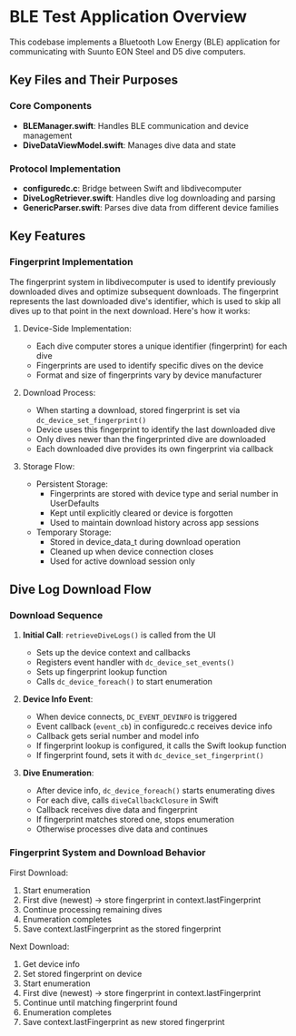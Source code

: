 # BLE Test Application Overview

This codebase implements a Bluetooth Low Energy (BLE) application for communicating with Suunto EON Steel and D5 dive computers.

## Key Files and Their Purposes

### Core Components
- **BLEManager.swift**: Handles BLE communication and device management
- **DiveDataViewModel.swift**: Manages dive data and state

### Protocol Implementation
- **configuredc.c**: Bridge between Swift and libdivecomputer
- **DiveLogRetriever.swift**: Handles dive log downloading and parsing
- **GenericParser.swift**: Parses dive data from different device families

## Key Features

### Fingerprint Implementation

The fingerprint system in libdivecomputer is used to identify previously downloaded dives and optimize subsequent downloads. The fingerprint represents the last downloaded dive's identifier, which is used to skip all dives up to that point in the next download. Here's how it works:

1. Device-Side Implementation:
   - Each dive computer stores a unique identifier (fingerprint) for each dive
   - Fingerprints are used to identify specific dives on the device
   - Format and size of fingerprints vary by device manufacturer

2. Download Process:
   - When starting a download, stored fingerprint is set via `dc_device_set_fingerprint()`
   - Device uses this fingerprint to identify the last downloaded dive
   - Only dives newer than the fingerprinted dive are downloaded
   - Each downloaded dive provides its own fingerprint via callback

3. Storage Flow:
   - Persistent Storage:
     * Fingerprints are stored with device type and serial number in UserDefaults
     * Kept until explicitly cleared or device is forgotten
     * Used to maintain download history across app sessions
   - Temporary Storage:
     * Stored in device_data_t during download operation
     * Cleaned up when device connection closes
     * Used for active download session only

## Dive Log Download Flow

### Download Sequence
1. **Initial Call**: `retrieveDiveLogs()` is called from the UI
   - Sets up the device context and callbacks
   - Registers event handler with `dc_device_set_events()`
   - Sets up fingerprint lookup function
   - Calls `dc_device_foreach()` to start enumeration

2. **Device Info Event**:
   - When device connects, `DC_EVENT_DEVINFO` is triggered
   - Event callback (`event_cb`) in configuredc.c receives device info
   - Callback gets serial number and model info
   - If fingerprint lookup is configured, it calls the Swift lookup function
   - If fingerprint found, sets it with `dc_device_set_fingerprint()`

3. **Dive Enumeration**:
   - After device info, `dc_device_foreach()` starts enumerating dives
   - For each dive, calls `diveCallbackClosure` in Swift
   - Callback receives dive data and fingerprint
   - If fingerprint matches stored one, stops enumeration
   - Otherwise processes dive data and continues

### Fingerprint System and Download Behavior

First Download:
1. Start enumeration
2. First dive (newest) -> store fingerprint in context.lastFingerprint
3. Continue processing remaining dives
4. Enumeration completes
5. Save context.lastFingerprint as the stored fingerprint

Next Download:
1. Get device info
2. Set stored fingerprint on device
3. Start enumeration
4. First dive (newest) -> store fingerprint in context.lastFingerprint
5. Continue until matching fingerprint found
6. Enumeration completes
7. Save context.lastFingerprint as new stored fingerprint